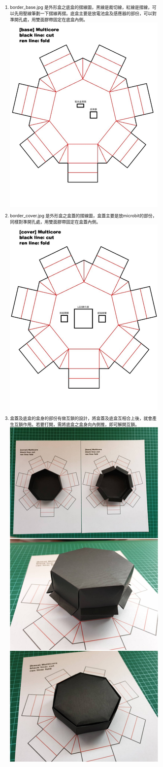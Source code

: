 1. border_base.jpg 是外形盒之底盒的摺線圖，黑線是裁切線，紅線是摺線，可以先用壓線筆劃一下摺線再摺。底盒主要是放電池盒及感應器的部份，可以對準開孔處，用雙面膠帶固定在底盒內側。
![](border_base.jpg)

2. border_cover.jpg 是外形盒之盒蓋的摺線圖，盒蓋主要是放microbit的部份，同樣對準開孔處，用雙面膠帶固定在盒蓋內側。
![](border_cover.jpg)

3. 盒蓋及底盒的盒身的部份有做互鎖的設計，將盒蓋及底盒互相合上後，就會產生互鎖作用。若要打開，需將底盒之盒身向內側推，即可解開互鎖。
![](case01.jpg)
![](case02.jpg)
![](case03.jpg)
